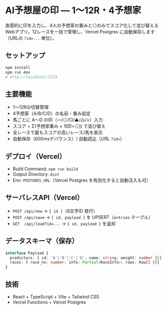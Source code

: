 # AI予想屋の印 — 1〜12R・4予想家

直感的に印を入力し、4人の予想家の重みと◎のみでスコア化して並び替えるWebアプリ。12レースを一括で管理し、Vercel Postgres に自動保存します（URLの `?id=...` 単位）。

## セットアップ

```bash
npm install
npm run dev
# http://localhost:5173
```

## 主要機能
- 1〜12Rの切替管理
- 4予想家（A/B/C/D）の名前・重み設定
- 馬ごとに A〜D の印（—/◎/○/▲/△/×）入力
- スコア = Σ(予想家重み × 1[印=◎]) で並び替え
- 全レースで最もスコアの高いレース/馬を表示
- 自動保存（600msデバウンス）/ 自動読込（URL `?id=`）

## デプロイ（Vercel）
- Build Command: `npm run build`
- Output Directory: `dist`
- Env: `POSTGRES_URL`（Vercel Postgres を有効化すると自動注入も可）

## サーバレスAPI（Vercel）
- `POST /api/new` → `{ id }`（8文字ID 発行）
- `POST /api/save` → `{ id, payload }` を UPSERT（`entries` テーブル）
- `GET  /api/load?id=...` → `{ id, payload }` を返却

## データスキーマ（保存）
```ts
interface Payload {
  predictors: { id: 'A'|'B'|'C'|'D'; name: string; weight: number }[]
  races: { race_no: number; info: Partial<RaceInfo>; rows: Row[] }[]
}
```

## 技術
- React + TypeScript + Vite + Tailwind CSS
- Vercel Functions + Vercel Postgres

